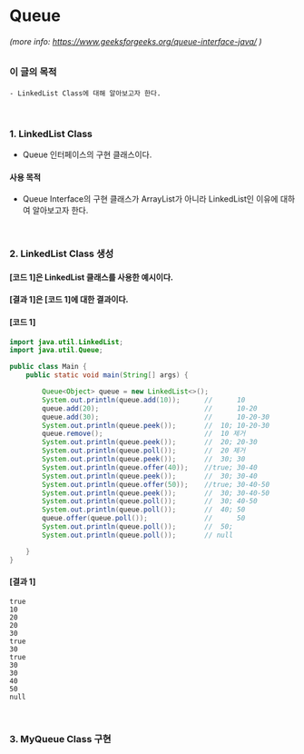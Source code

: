 # Queue
###### (more info: https://www.geeksforgeeks.org/queue-interface-java/ )

### 이 글의 목적
    - LinkedList Class에 대해 알아보고자 한다.
<br/>

### 1. LinkedList Class
- Queue 인터페이스의 구현 클래스이다.
#### 사용 목적
- Queue Interface의 구현 클래스가 ArrayList가 아니라 LinkedList인 이유에 대하여 알아보고자 한다.
<br/>

### 2. LinkedList Class 생성
#### [코드 1]은 LinkedList 클래스를 사용한 예시이다.
#### [결과 1]은 [코드 1]에 대한 결과이다.
#### [코드 1]
```java
import java.util.LinkedList;
import java.util.Queue;

public class Main {
    public static void main(String[] args) {

        Queue<Object> queue = new LinkedList<>();
        System.out.println(queue.add(10));      //      10
        queue.add(20);                          //      10-20
        queue.add(30);                          //      10-20-30
        System.out.println(queue.peek());       //  10; 10-20-30
        queue.remove();                         //  10 제거
        System.out.println(queue.peek());       //  20; 20-30
        System.out.println(queue.poll());       //  20 제거
        System.out.println(queue.peek());       //  30; 30
        System.out.println(queue.offer(40));    //true; 30-40
        System.out.println(queue.peek());       //  30; 30-40
        System.out.println(queue.offer(50));    //true; 30-40-50
        System.out.println(queue.peek());       //  30; 30-40-50
        System.out.println(queue.poll());       //  30; 40-50
        System.out.println(queue.poll());       //  40; 50
        queue.offer(queue.poll());              //      50
        System.out.println(queue.poll());       //  50;
        System.out.println(queue.poll());       // null

    }
}
```
#### [결과 1]
```plaintext
true
10
20
20
30
true
30
true
30
30
40
50
null
```
<br/>

### 3. MyQueue Class 구현
